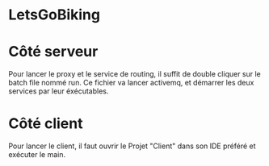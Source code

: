# LetsGoBiking

# Côté serveur
Pour lancer le proxy et le service de routing, il suffit de double cliquer sur le batch file nommé run. 
Ce fichier va lancer activemq, et démarrer les deux services par leur éxécutables.

# Côté client
Pour lancer le client, il faut ouvrir le Projet "Client" dans son IDE préféré et exécuter le main.
